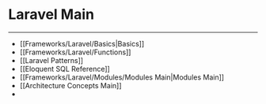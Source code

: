 # Laravel Main
***
- [[Frameworks/Laravel/Basics|Basics]]
- [[Frameworks/Laravel/Functions]]
- [[Laravel Patterns]]
- [[Eloquent SQL Reference]]
- [[Frameworks/Laravel/Modules/Modules Main|Modules Main]]
- [[Architecture Concepts Main]]
- 